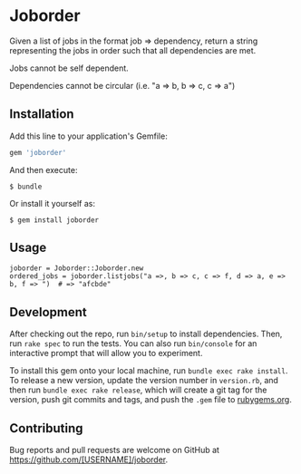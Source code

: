 # Joborder

Given a list of jobs in the format job => dependency, return a string representing the jobs in order such that all dependencies are met.

Jobs cannot be self dependent.

Dependencies cannot be circular (i.e. "a => b, b => c, c => a")

## Installation

Add this line to your application's Gemfile:

```ruby
gem 'joborder'
```

And then execute:

    $ bundle

Or install it yourself as:

    $ gem install joborder

## Usage

    joborder = Joborder::Joborder.new
    ordered_jobs = joborder.listjobs("a =>, b => c, c => f, d => a, e => b, f => ")  # => "afcbde"

## Development

After checking out the repo, run `bin/setup` to install dependencies. Then, run `rake spec` to run the tests. You can also run `bin/console` for an interactive prompt that will allow you to experiment.

To install this gem onto your local machine, run `bundle exec rake install`. To release a new version, update the version number in `version.rb`, and then run `bundle exec rake release`, which will create a git tag for the version, push git commits and tags, and push the `.gem` file to [rubygems.org](https://rubygems.org).

## Contributing

Bug reports and pull requests are welcome on GitHub at https://github.com/[USERNAME]/joborder.


